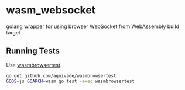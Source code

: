 # wasm_websocket 
golang wrapper for using browser WebSocket from WebAssembly build target


## Running Tests

Use [wasmbrowsertest](https://github.com/agnivade/wasmbrowsertest).
```bash
go get github.com/agnivade/wasmbrowsertest
GOOS=js GOARCH=wasm go test -exec wasmbrowsertest
```
